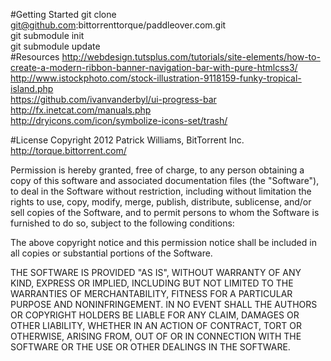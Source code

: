 #Getting Started
git clone git@github.com:bittorrenttorque/paddleover.com.git  
git submodule init  
git submodule update  
#Resources
http://webdesign.tutsplus.com/tutorials/site-elements/how-to-create-a-modern-ribbon-banner-navigation-bar-with-pure-htmlcss3/  
http://www.istockphoto.com/stock-illustration-9118159-funky-tropical-island.php  
https://github.com/ivanvanderbyl/ui-progress-bar  
http://fx.inetcat.com/manuals.php  
http://dryicons.com/icon/symbolize-icons-set/trash/  

#License
Copyright 2012 Patrick Williams, BitTorrent Inc.
http://torque.bittorrent.com/

Permission is hereby granted, free of charge, to any person obtaining
a copy of this software and associated documentation files (the
"Software"), to deal in the Software without restriction, including
without limitation the rights to use, copy, modify, merge, publish,
distribute, sublicense, and/or sell copies of the Software, and to
permit persons to whom the Software is furnished to do so, subject to
the following conditions:

The above copyright notice and this permission notice shall be
included in all copies or substantial portions of the Software.

THE SOFTWARE IS PROVIDED "AS IS", WITHOUT WARRANTY OF ANY KIND,
EXPRESS OR IMPLIED, INCLUDING BUT NOT LIMITED TO THE WARRANTIES OF
MERCHANTABILITY, FITNESS FOR A PARTICULAR PURPOSE AND
NONINFRINGEMENT. IN NO EVENT SHALL THE AUTHORS OR COPYRIGHT HOLDERS BE
LIABLE FOR ANY CLAIM, DAMAGES OR OTHER LIABILITY, WHETHER IN AN ACTION
OF CONTRACT, TORT OR OTHERWISE, ARISING FROM, OUT OF OR IN CONNECTION
WITH THE SOFTWARE OR THE USE OR OTHER DEALINGS IN THE SOFTWARE.
